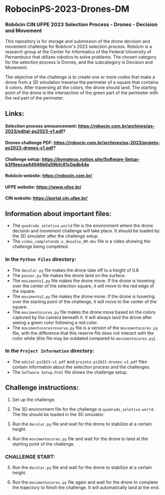 # RobocinPS-2023-Drones-DM
### Robôcin CIN UFPE 2023 Selection Process - Drones - Decision and Movement

This repository is for storage and submission of the drone decision and movement challenge for Robôcin's 2023 selection process. Robôcin is a research group at the Center for Informatics of the Federal University of Pernambuco that utilizes robotics to solve problems. The chosen category for the selection process is Drones, and the subcategory is Decision and Movement.

The objective of the challenge is to create one or more codes that make a drone from a 3D simulation traverse the perimeter of a square that contains 4 colors. After traversing all the colors, the drone should land. The starting point of the drone is the intersection of the green part of the perimeter with the red part of the perimeter.

## Links:

#### Selection process announcement: https://robocin.com.br/archives/ps-2023/edital-ps2023-v1.pdf?

#### Drones challenge PDF: https://robocin.com.br/archives/ps-2023/projeto-ps2023-drones-v1.pdf?

#### Challenge setup: https://bymateus.notion.site/Software-Setup-b3f9eecaa44946b0a59bfc81c0adb44e

#### Robôcin website: https://robocin.com.br/

#### UFPE website: https://www.ufpe.br/

#### CIN website: https://portal.cin.ufpe.br/

## Information about important files:

- The `quadrado_seletiva.world` file is the environment where the drone decision and movement challenge will take place. It should be loaded by the 3D simulator after the challenge setup.
- The `video_completando_o_desafio_DM.mkv` file is a video showing the challenge being completed.

### In the `Python Files` directory:

- The `decolar.py` file makes the drone take off to a height of 0.8.
- The `pousar.py` file makes the drone land on the surface.
- The `movimento1.py` file makes the drone move. If the drone is hovering over the center of the selection square, it will move to the red edge of the square.
- The `movimento2.py` file makes the drone move. If the drone is hovering over the starting point of the challenge, it will move to the center of the square.
- The `movimentocores.py` file makes the drone move based on the colors captured by the camera beneath it. It will always land the drone after seeing a green color following a red color.
- The `movimentocoresreserva.py` file is a version of the `movimentocores.py` file, with the difference that this reserve file does not interact with the color white (this file may be outdated compared to `movimentocores.py`).

### In the `Project Information` directory:

- The `edital-ps2023-v1.pdf` and `projeto-ps2023-drones-v1.pdf` files contain information about the selection process and the challenges.
- The `Software Setup.html` file shows the challenge setup.

## Challenge instructions:

1. Set up the challenge.

2. The 3D environment file for the challenge is `quadrado_seletiva.world`. The file should be loaded in the 3D simulator.

3. Run the `decolar.py` file and wait for the drone to stabilize at a certain height.

4. Run the `movimentocores.py` file and wait for the drone to land at the starting point of the challenge.

### CHALLENGE START:

5. Run the `decolar.py` file and wait for the drone to stabilize at a certain height.

6. Run the `movimentocores.py` file again and wait for the drone to complete the trajectory to finish the challenge. It will automatically land at the end.

